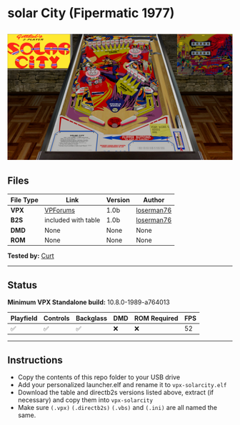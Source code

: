 # solar City (Fipermatic 1977)

![Table Preview](../../images/vpx-solarcity-preview.png)
---

## Files
| File Type | Link | Version | Author | 
|-----------|--------|----------|--------------|
| **VPX** | [VPForums](https://www.vpforums.org/index.php?app=downloads&showfile=13680) | 1.0b | [loserman76](https://www.vpforums.org/index.php?showuser=41250) |
| **B2S** | included with table | 1.0b | [loserman76](https://www.vpforums.org/index.php?showuser=41250) |
| **DMD** | None | None | None |
| **ROM** | None | None | None |

**Tested by:** [Curt](https://github.com/Old-Cyrus)

---

## Status 
**Minimum VPX Standalone build:** 10.8.0-1989-a764013

| Playfield | Controls | Backglass | DMD | ROM Required | FPS | 
|-----------|----------|-----------|-----|--------------|-----|
| :white_check_mark: | :white_check_mark: | :white_check_mark: | :x: | :x: | 52 |

---

## Instructions

- Copy the contents of this repo folder to your USB drive
- Add your personalized launcher.elf and rename it to `vpx-solarcity.elf`
- Download the table and directb2s versions listed above, extract (if necessary) and copy them into `vpx-solarcity`
- Make sure `(.vpx)` `(.directb2s)` `(.vbs)` and `(.ini)` are all named the same.
